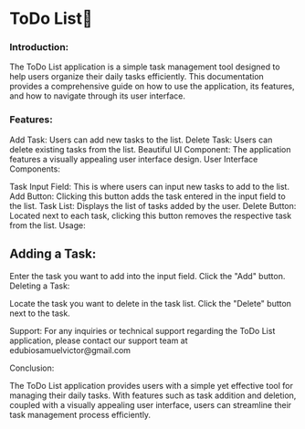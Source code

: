 <h1>ToDo List📃</h1>

<h3>Introduction:</h3>
The ToDo List application is a simple task management tool designed to help users organize their daily tasks efficiently. This documentation provides a comprehensive guide on how to use the application, its features, and how to navigate through its user interface.

<h3>Features:</h3>

Add Task: Users can add new tasks to the list.
Delete Task: Users can delete existing tasks from the list.
Beautiful UI Component: The application features a visually appealing user interface design.
User Interface Components:

Task Input Field: This is where users can input new tasks to add to the list.
Add Button: Clicking this button adds the task entered in the input field to the list.
Task List: Displays the list of tasks added by the user.
Delete Button: Located next to each task, clicking this button removes the respective task from the list.
Usage:

<h2>Adding a Task:</h2>

Enter the task you want to add into the input field.
Click the "Add" button.
Deleting a Task:

Locate the task you want to delete in the task list.
Click the "Delete" button next to the task.

<p>Support: For any inquiries or technical support regarding the ToDo List application, please contact our support team at edubiosamuelvictor@gmail.com </p>

<p>Conclusion:</p>
The ToDo List application provides users with a simple yet effective tool for managing their daily tasks. With features such as task addition and deletion, coupled with a visually appealing user interface, users can streamline their task management process efficiently.

